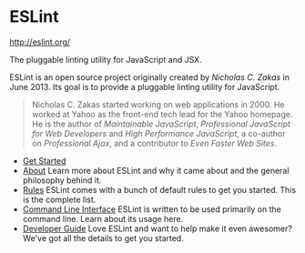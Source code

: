# ESLint

http://eslint.org/

The pluggable linting utility for JavaScript and JSX.

ESLint is an open source project originally created by *Nicholas C. Zakas* in June 2013. Its goal is to provide a pluggable linting utility for JavaScript.

> Nicholas C. Zakas started working on web applications in 2000. He worked at Yahoo as the front-end tech lead for the Yahoo homepage. He is the author of *Maintainable JavaScript*, *Professional JavaScript for Web Developers* and *High Performance JavaScript*, a co-author on *Professional Ajax*, and a contributor to *Even Faster Web Sites*.

* [Get Started](./user-guide/getting-started.md)
* [About](./about.md) Learn more about ESLint and why it came about and the general philosophy behind it.
* [Rules](./rules.md) ESLint comes with a bunch of default rules to get you started. This is the complete list.
* [Command Line Interface](./user-guide/command-line-interface.md) ESLint is written to be used primarily on the command line. Learn about its usage here.
* [Developer Guide](./developer-guide/README.md) Love ESLint and want to help make it even awesomer? We've got all the details to get you started.